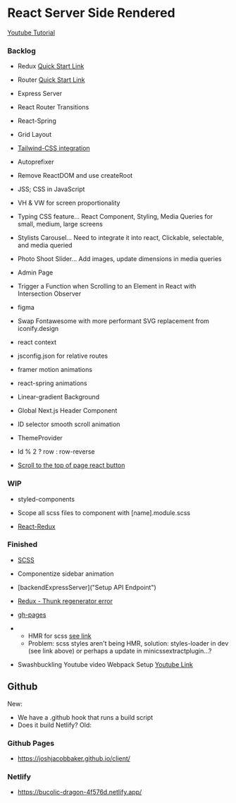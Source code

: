 # React Server Side Rendered

[Youtube Tutorial]("https://www.youtube.com/watch?v=JsX_iCZPyOM")

### Backlog

- Redux [Quick Start Link]("https://react-redux.js.org/tutorials/quick-start")
- Router [Quick Start Link]("https://github.com/remix-run/react-router/blob/main/docs/getting-started/tutorial.md")
- Express Server

- React Router Transitions
- React-Spring
- Grid Layout
- [Tailwind-CSS integration]("https://tailwindcss.com/docs/using-with-preprocessors")
- Autoprefixer
- Remove ReactDOM and use createRoot
- JSS; CSS in JavaScript
- VH & VW for screen proportionality
- Typing CSS feature... React Component, Styling, Media Queries for small, medium, large screens
- Stylists Carousel... Need to integrate it into react, Clickable, selectable, and media queried

- Photo Shoot Slider... Add images, update dimensions in media queries
- Admin Page
- Trigger a Function when Scrolling to an Element in React with Intersection Observer
- figma
- Swap Fontawesome with more performant SVG replacement from iconify.design
- react context
- jsconfig.json for relative routes
- framer motion animations
- react-spring animations
- Linear-gradient Background
- Global Next.js Header Component
- ID selector smooth scroll animation
- ThemeProvider
- Id % 2 ? row : row-reverse
- [Scroll to the top of page react button]("https://www.youtube.com/watch?v=Xz2Z8xKH-R0")

### WIP

- styled-components

- Scope all scss files to component with [name].module.scss

- [React-Redux]("https://redux.js.org/tutorials/essentials/part-6-performance-normalization")

### Finished

- [SCSS]("https://www.udemy.com/course/advanced-css-and-sass/learn/lecture/8274494#overview")

- Componentize sidebar animation
- [backendExpressServer]("Setup API Endpoint")
- [Redux - Thunk regenerator error]("https://techstrology.com/react-async-await-regeneratorruntime-is-not-defined-babel-6/")
- [gh-pages]("https://dev.to/dyarleniber/setting-up-a-ci-cd-workflow-on-github-actions-for-a-react-app-with-github-pages-and-codecov-4hnp")
- - HMR for scss [see link]("https://stackoverflow.com/questions/52043727/webpack-live-hot-reload-for-sass")
  - Problem: scss styles aren't being HMR, solution: styles-loader in dev (see link above) or perhaps a <link type="text/css" rel="stylesheet"> update in minicssextractplugin...?

- Swashbuckling Youtube video Webpack Setup [Youtube Link]("https://www.youtube.com/watch?v=TOb1c39m64A")

## Github

New:

- We have a .github hook that runs a build script
- Does it build Netlify?
  <!-- - We run "npm run gitpushmaster" and our github-actions-workflow-build-pipeline-webhook deploys our app to gh-pages and Netlify builds too. -->
    <!-- "gitpushmaster": "git push -u origin master" -->
    <!-- .github/workflows/node.js.yml -->
  Old:
    <!-- - git checkout gh-pages
    - git subtree push --prefix dist origin gh-pages
    - npm run deploy -->

### Github Pages

- https://joshjacobbaker.github.io/client/

### Netlify

- https://bucolic-dragon-4f576d.netlify.app/
